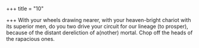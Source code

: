 +++
title = "10"

+++
With your wheels drawing nearer, with your heaven-bright chariot with  its superior men, do you two drive your circuit for our lineage (to  prosper),
because of the distant dereliction of a(nother) mortal. Chop off the  heads of the rapacious ones.